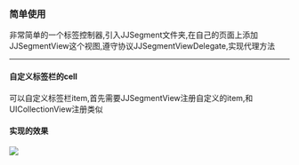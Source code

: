 ### 简单使用 ###
非常简单的一个标签控制器,引入JJSegment文件夹,在自己的页面上添加JJSegmentView这个视图,遵守协议JJSegmentViewDelegate,实现代理方法
***
#### 自定义标签栏的cell ####
可以自定义标签栏item,首先需要JJSegmentView注册自定义的item,和UICollectionView注册类似
#### 实现的效果 ####

![](https://github.com/itclimb/Segment/blob/master/Segment/show.png)
